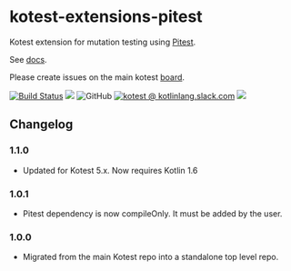 # kotest-extensions-pitest

Kotest extension for mutation testing using [Pitest](https://pitest.org/).

See [docs](https://kotest.io/docs/extensions/pitest.html).

Please create issues on the main kotest [board](https://github.com/kotest/kotest/issues).

[![Build Status](https://github.com/kotest/kotest-extensions-pitest/workflows/master/badge.svg)](https://github.com/kotest/kotest-extensions-pitest/actions)
[<img src="https://img.shields.io/maven-central/v/io.kotest.extensions/kotest-extensions-pitest.svg?label=latest%20release"/>](http://search.maven.org/#search|ga|1|kotest-extensions-pitest)
![GitHub](https://img.shields.io/github/license/kotest/kotest-extensions-pitest)
[![kotest @ kotlinlang.slack.com](https://img.shields.io/static/v1?label=kotlinlang&message=kotest&color=blue&logo=slack)](https://kotlinlang.slack.com/archives/CT0G9SD7Z)
[<img src="https://img.shields.io/nexus/s/https/oss.sonatype.org/io.kotest.extensions/kotest-extensions-pitest.svg?label=latest%20snapshot"/>](https://oss.sonatype.org/content/repositories/snapshots/io/kotest/extensions/kotest-extensions-pitest/)

## Changelog

### 1.1.0

* Updated for Kotest 5.x. Now requires Kotlin 1.6

### 1.0.1

* Pitest dependency is now compileOnly. It must be added by the user.

### 1.0.0

* Migrated from the main Kotest repo into a standalone top level repo.
